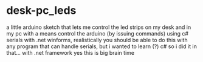 # desk-pc_leds
a little arduino sketch that lets me control the led strips on my desk and in my pc with a means control the arduino (by issuing commands) using c# serials with .net winforms, realistically you should be able to do this with any program that can handle serials, but i wanted to learn (?) c# so i did it in that... with .net framework
yes this is big brain time
